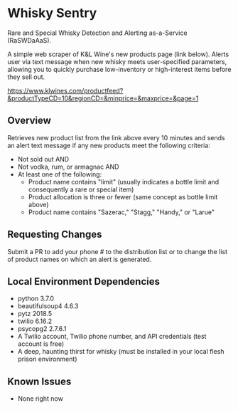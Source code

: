 # Whisky Sentry
Rare and Special Whisky Detection and Alerting as-a-Service (RaSWDaAaS). 

A simple web scraper of K&L Wine's new products page (link below).  Alerts user via text message when new whisky meets user-specified parameters, allowing you to quickly purchase low-inventory or high-interest items before they sell out.

https://www.klwines.com/productfeed?&productTypeCD=10&regionCD=&minprice=&maxprice=&page=1

## Overview
Retrieves new product list from the link above every 10 minutes and sends an alert text message if any new products meet the following criteria:
* Not sold out AND
* Not vodka, rum, or armagnac AND
* At least one of the following:
  * Product name contains "limit" (usually indicates a bottle limit and consequently a rare or special item)
  * Product allocation is three or fewer (same concept as bottle limit above)
  * Product name contains "Sazerac," "Stagg," "Handy," or "Larue"
 
## Requesting Changes
Submit a PR to add your phone # to the distribution list or to change the list of product names on which an alert is generated.

## Local Environment Dependencies
* python 3.7.0
* beautifulsoup4 4.6.3
* pytz 2018.5
* twilio 6.16.2
* psycopg2 2.7.6.1
* A Twilio account, Twilio phone number, and API credentials (test account is free) 
* A deep, haunting thirst for whisky (must be installed in your local flesh prison environment)

## Known Issues
* None right now
